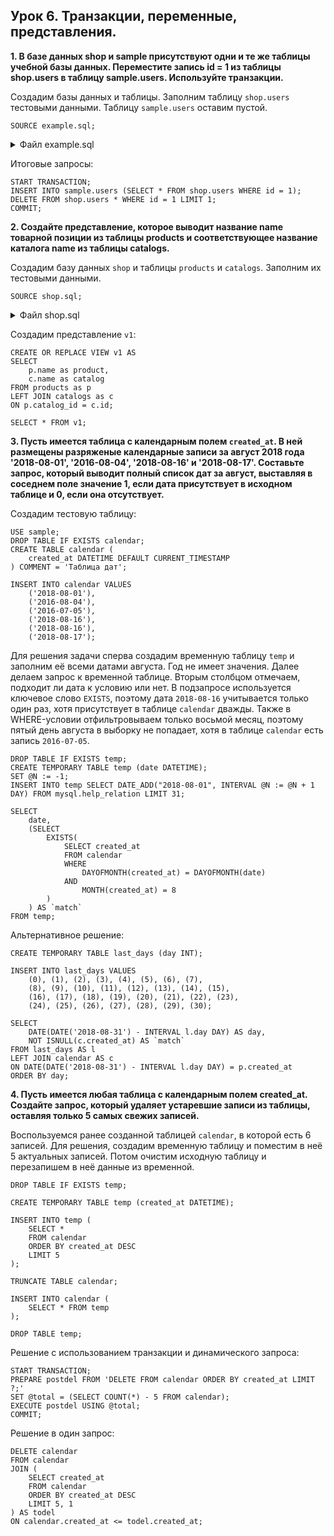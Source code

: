 ## Урок 6. Транзакции, переменные, представления.

**1. В базе данных shop и sample присутствуют одни и те же таблицы учебной базы данных. Переместите запись id = 1 из таблицы shop.users в таблицу sample.users. Используйте транзакции.**

Создадим базы данных и таблицы. Заполним таблицу `shop.users` тестовыми данными. Таблицу `sample.users` оставим пустой.

```mysql
SOURCE example.sql;
```

<details><summary>Файл example.sql</summary>

```mysql
DROP DATABASE IF EXISTS shop;
CREATE DATABASE shop CHARACTER SET utf8mb4 COLLATE utf8mb4_unicode_ci;

USE shop;

DROP TABLE IF EXISTS users;
CREATE TABLE users (
    id SERIAL PRIMARY KEY,
    name VARCHAR(255) COMMENT 'Имя покупателя',
    birthday_at DATE COMMENT 'Дата рождения',
    created_at DATETIME DEFAULT CURRENT_TIMESTAMP,
    updated_at DATETIME DEFAULT CURRENT_TIMESTAMP ON UPDATE CURRENT_TIMESTAMP
) COMMENT = 'Покупатели';

INSERT INTO users (name, birthday_at) VALUES
    ('Геннадий', '1990-10-05'),
    ('Наталья', '1984-11-12'),
    ('Александр', '1985-05-20'),
    ('Сергей', '1988-02-14'),
    ('Иван', '1998-01-12'),
    ('Мария', '1992-08-29');


DROP DATABASE IF EXISTS sample;
CREATE DATABASE sample CHARACTER SET utf8mb4 COLLATE utf8mb4_unicode_ci;

USE sample;

DROP TABLE IF EXISTS users;
CREATE TABLE users (
    id SERIAL PRIMARY KEY,
    name VARCHAR(255) COMMENT 'Имя покупателя',
    birthday_at DATE COMMENT 'Дата рождения',
    created_at DATETIME DEFAULT CURRENT_TIMESTAMP,
    updated_at DATETIME DEFAULT CURRENT_TIMESTAMP ON UPDATE CURRENT_TIMESTAMP
) COMMENT = 'Покупатели';
```

</details>

Итоговые запросы:

```mysql
START TRANSACTION;
INSERT INTO sample.users (SELECT * FROM shop.users WHERE id = 1);
DELETE FROM shop.users * WHERE id = 1 LIMIT 1;
COMMIT;
```

**2. Создайте представление, которое выводит название name товарной позиции из таблицы products и соответствующее название каталога name из таблицы catalogs.**

Создадим базу данных `shop` и таблицы `products` и `catalogs`. Заполним их тестовыми данными.

```mysql
SOURCE shop.sql;
```

<details><summary>Файл shop.sql</summary>

```mysql
DROP DATABASE IF EXISTS shop;
CREATE DATABASE shop CHARACTER SET utf8mb4 COLLATE utf8mb4_unicode_ci;
USE shop;

DROP TABLE IF EXISTS catalogs;
CREATE TABLE catalogs (
    id SERIAL PRIMARY KEY,
    name VARCHAR(255) COMMENT 'Название раздела',
    UNIQUE unique_name(name(10))
) COMMENT = 'Разделы интернет-магазина';

INSERT INTO catalogs VALUES
	(NULL, 'Процессоры'),
	(NULL, 'Материнские платы'),
	(NULL, 'Видеокарты'),
	(NULL, 'Жесткие диски'),
	(NULL, 'Оперативная память');

DROP TABLE IF EXISTS products;
CREATE TABLE products (
    id SERIAL PRIMARY KEY,
    name VARCHAR(255) COMMENT 'Название',
    description TEXT COMMENT 'Описание',
    price DECIMAL (11,2) COMMENT 'Цена',
    catalog_id BIGINT UNSIGNED,
    created_at DATETIME DEFAULT CURRENT_TIMESTAMP,
    updated_at DATETIME DEFAULT CURRENT_TIMESTAMP ON UPDATE CURRENT_TIMESTAMP,
    FOREIGN KEY fk_catalog_id (catalog_id) REFERENCES catalogs (id) ON DELETE CASCADE ON UPDATE CASCADE
) COMMENT = 'Товарные позиции';

INSERT INTO products
    (name, description, price, catalog_id)
VALUES
    ('Intel Core i3-8100', 'Процессор для настольных персональных компьютеров, основанных на платформе Intel.', 7890.00, 1),
    ('Intel Core i5-7400', 'Процессор для настольных персональных компьютеров, основанных на платформе Intel.', 12700.00, 1),
    ('AMD FX-8320E', 'Процессор для настольных персональных компьютеров, основанных на платформе AMD.', 4780.00, 1),
    ('AMD FX-8320', 'Процессор для настольных персональных компьютеров, основанных на платформе AMD.', 7120.00, 1),
    ('ASUS ROG MAXIMUS X HERO', 'Материнская плата ASUS ROG MAXIMUS X HERO, Z370, Socket 1151-V2, DDR4, ATX', 19310.00, 2),
    ('Gigabyte H310M S2H', 'Материнская плата Gigabyte H310M S2H, H310, Socket 1151-V2, DDR4, mATX', 4790.00, 2),
    ('MSI B250M GAMING PRO', 'Материнская плата MSI B250M GAMING PRO, B250, Socket 1151, DDR4, mATX', 5060.00, 2);
```

</details>

Создадим представление `v1`:

```mysql
CREATE OR REPLACE VIEW v1 AS
SELECT
    p.name as product,
    c.name as catalog
FROM products as p
LEFT JOIN catalogs as c
ON p.catalog_id = c.id;

SELECT * FROM v1;
```

**3. Пусть имеется таблица с календарным полем `created_at`. В ней размещены разряженые календарные записи за август 2018 года '2018-08-01', '2016-08-04', '2018-08-16' и '2018-08-17'. Составьте запрос, который выводит полный список дат за август, выставляя в соседнем поле значение 1, если дата присутствует в исходном таблице и 0, если она отсутствует.**

Создадим тестовую таблицу:

```mysql
USE sample;
DROP TABLE IF EXISTS calendar;
CREATE TABLE calendar (
	created_at DATETIME DEFAULT CURRENT_TIMESTAMP
) COMMENT = 'Таблица дат';

INSERT INTO calendar VALUES
    ('2018-08-01'),
    ('2016-08-04'),
    ('2016-07-05'),
    ('2018-08-16'),
    ('2018-08-16'),
    ('2018-08-17');
```

Для решения задачи сперва создадим временную таблицу `temp` и заполним её всеми датами августа. Год не имеет значения. Далее делаем запрос к временной таблице. Вторым столбцом отмечаем, подходит ли дата к условию или нет. В подзапросе используется ключевое слово `EXISTS`, поэтому дата `2018-08-16` учитывается только один раз, хотя присутствует в таблице `calendar` дважды. Также в WHERE-условии отфильтровываем только восьмой месяц, поэтому пятый день августа в выборку не попадает, хотя в таблице `calendar` есть запись `2016-07-05`.

```mysql
DROP TABLE IF EXISTS temp;
CREATE TEMPORARY TABLE temp (date DATETIME);
SET @N := -1;
INSERT INTO temp SELECT DATE_ADD("2018-08-01", INTERVAL @N := @N + 1  DAY) FROM mysql.help_relation LIMIT 31;

SELECT
    date,
    (SELECT
        EXISTS(
            SELECT created_at
            FROM calendar
            WHERE
                DAYOFMONTH(created_at) = DAYOFMONTH(date)
            AND
                MONTH(created_at) = 8
        )
    ) AS `match`
FROM temp;
```

Альтернативное решение:

```mysql
CREATE TEMPORARY TABLE last_days (day INT);

INSERT INTO last_days VALUES
    (0), (1), (2), (3), (4), (5), (6), (7),
    (8), (9), (10), (11), (12), (13), (14), (15),
    (16), (17), (18), (19), (20), (21), (22), (23),
    (24), (25), (26), (27), (28), (29), (30);

SELECT
    DATE(DATE('2018-08-31') - INTERVAL l.day DAY) AS day,
    NOT ISNULL(c.created_at) AS `match`
FROM last_days AS l
LEFT JOIN calendar AS c
ON DATE(DATE('2018-08-31') - INTERVAL l.day DAY) = p.created_at
ORDER BY day;
```

**4. Пусть имеется любая таблица с календарным полем created_at. Создайте запрос, который удаляет устаревшие записи из таблицы, оставляя только 5 самых свежих записей.**

Воспользуемся ранее созданной таблицей `calendar`, в которой есть 6 записей. Для решения, создадим временную таблицу и поместим в неё 5 актуальных записей. Потом очистим исходную таблицу и перезапишем в неё данные из временной.

```mysql
DROP TABLE IF EXISTS temp;

CREATE TEMPORARY TABLE temp (created_at DATETIME);

INSERT INTO temp (
    SELECT *
    FROM calendar
    ORDER BY created_at DESC
    LIMIT 5
);

TRUNCATE TABLE calendar;

INSERT INTO calendar (
    SELECT * FROM temp
);

DROP TABLE temp;
```

Решение с использованием транзакции и динамического запроса:

```mysql
START TRANSACTION;
PREPARE postdel FROM 'DELETE FROM calendar ORDER BY created_at LIMIT ?;'
SET @total = (SELECT COUNT(*) - 5 FROM calendar);
EXECUTE postdel USING @total;
COMMIT;
```

Решение в один запрос:

```mysql
DELETE calendar
FROM calendar
JOIN (
    SELECT created_at
    FROM calendar
    ORDER BY created_at DESC
    LIMIT 5, 1
) AS todel
ON calendar.created_at <= todel.created_at;
```
